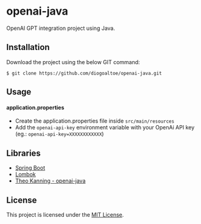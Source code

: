 # openai-java
OpenAI GPT integration project using Java.

## Installation

Download the project using the below GIT command:
```
$ git clone https://github.com/diogoaltoe/openai-java.git
```

## Usage

#### application.properties
- Create the application.properties file inside `src/main/resources`
- Add the `openai-api-key` environment variable with your OpenAi API key (eg.: `openai-api-key=XXXXXXXXXXXX`)


## Libraries

- [Spring Boot](https://spring.io/)
- [Lombok](https://projectlombok.org/)
- [Theo Kanning - openai-java](https://github.com/TheoKanning/openai-java)


## License

This project is licensed under the [MIT License](https://opensource.org/licenses/MIT).
